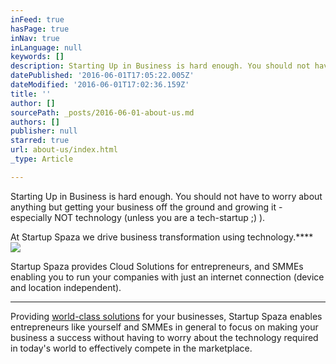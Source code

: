 ```yaml
---
inFeed: true
hasPage: true
inNav: true
inLanguage: null
keywords: []
description: Starting Up in Business is hard enough. You should not have to worry about anything but getting your business off the ground and growing it - especially NOT technology (unless you are a tech-startup ;) ).
datePublished: '2016-06-01T17:05:22.005Z'
dateModified: '2016-06-01T17:02:36.159Z'
title: ''
author: []
sourcePath: _posts/2016-06-01-about-us.md
authors: []
publisher: null
starred: true
url: about-us/index.html
_type: Article

---
```

Starting Up in Business is hard enough. You should not have to worry about anything but getting your business off the ground and growing it - especially NOT technology (unless you are a tech-startup ;) ).

At Startup Spaza we drive business transformation using technology.****
![](https://the-grid-user-content.s3-us-west-2.amazonaws.com/8e69be49-780a-4b2f-b778-5c67276900a7.jpg)

Startup Spaza provides Cloud Solutions for entrepreneurs, and SMMEs enabling you to run your companies with just an internet connection (device and location independent).

****

Providing [world-class solutions][0] for your businesses, Startup Spaza enables entrepreneurs like yourself and SMMEs in general to focus on making your business a success without having to worry about the technology required in today's world to effectively compete in the marketplace. 

[0]: https://thegrid.ai/startup-spaza/startup/